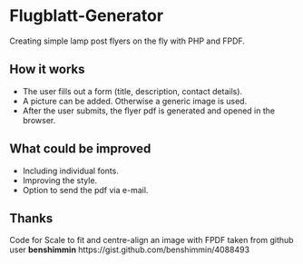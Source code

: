 # Flugblatt-Generator
Creating simple lamp post flyers on the fly with PHP and FPDF.


<h2>How it works</h2>
<ul>
  <li>The user fills out a form (title, description, contact details).</li>
  <li>A picture can be added. Otherwise a generic image is used.</li>
  <li>After the user submits, the flyer pdf is generated and opened in the browser.</li>
</ul>


<h2>What could be improved</h2>
<ul>
  <li>Including individual fonts.</li>
  <li>Improving the style.</li>
  <li>Option to send the pdf via e-mail.</li>
</ul>


<h2>Thanks</h2>
Code for Scale to fit and centre-align an image with FPDF taken from github user <b>benshimmin</b>
https://gist.github.com/benshimmin/4088493
